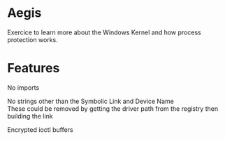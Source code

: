 # Aegis

Exercice to learn more about the Windows Kernel and how process protection works.

# Features
No imports<br>

No strings other than the Symbolic Link and Device Name<br> These could be removed by getting the driver path from the registry then building the link<br>

Encrypted ioctl buffers<br>
